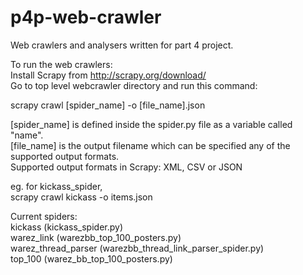 # p4p-web-crawler
Web crawlers and analysers written for part 4 project.

To run the web crawlers:  
Install Scrapy from http://scrapy.org/download/  
Go to top level webcrawler directory and run this command:

scrapy crawl [spider_name] -o [file_name].json 

[spider_name] is defined inside the spider.py file as a variable called "name".  
[file_name] is the output filename which can be specified any of the supported output formats.  
Supported output formats in Scrapy: XML, CSV or JSON

eg. for kickass_spider,  
scrapy crawl kickass -o items.json 

Current spiders:  
kickass (kickass_spider.py)  
warez_link (warezbb_top_100_posters.py)  
warez_thread_parser (warezbb_thread_link_parser_spider.py)  
top_100 (warez_bb_top_100_posters.py)  

